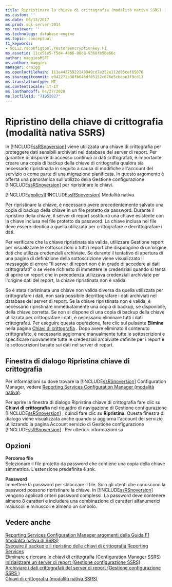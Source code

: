 ```yaml
---
title: Ripristinare la chiave di crittografia (modalità nativa SSRS) | Microsoft Docs
ms.custom: ''
ms.date: 06/13/2017
ms.prod: sql-server-2014
ms.reviewer: ''
ms.technology: database-engine
ms.topic: conceptual
f1_keywords:
- SQL12.rsconfigtool.restoreencryptionkey.F1
ms.assetid: 11ce51e5-f5d4-40b6-88d8-9360fb50e66c
author: maggiesMSFT
ms.author: maggies
manager: craigg
ms.openlocfilehash: 111e44275922149949cd7e252e112d95cef65076
ms.sourcegitcommit: e042272a38fb646df05152c676e5cbeae3f9cd13
ms.translationtype: MT
ms.contentlocale: it-IT
ms.lasthandoff: 04/27/2020
ms.locfileid: "71952027"
---
```

# <a name="restore-encryption-key-ssrs-native-mode"></a>Ripristino della chiave di crittografia (modalità nativa SSRS)
  In [!INCLUDE[ssRSnoversion](../../includes/ssrsnoversion-md.md)] viene utilizzata una chiave di crittografia per proteggere dati sensibili archiviati nel database del server di report. Per garantire di disporre di accesso continuo ai dati crittografati, è importante creare una copia di backup della chiave di crittografia qualora sia necessario ripristinarla in seguito a causa di modifiche all'account del servizio o come parte di una migrazione pianificata. In questo argomento è offerta una panoramica sull'utilizzo della Gestione configurazione [!INCLUDE[ssRSnoversion](../../includes/ssrsnoversion-md.md)] per ripristinare le chiavi.  
  
 [!INCLUDE[applies](../../includes/applies-md.md)][!INCLUDE[ssRSnoversion](../../includes/ssrsnoversion-md.md)] Modalità nativa.  
  
 Per ripristinare la chiave, è necessario avere precedentemente salvato una copia di backup della chiave in un file protetto da password. Durante il ripristino della chiave, il server di report sostituirà una chiave esistente con la chiave inclusa nel file protetto da password. La chiave inclusa nel file deve essere identica a quella utilizzata per crittografare e decrittografare i dati.  
  
 Per verificare che la chiave ripristinata sia valida, utilizzare Gestione report per visualizzare le sottoscrizioni o tutti i report che dispongono di un'origine dati che utilizza credenziali archiviate. Se durante il tentativo di apertura di una pagina di definizione della sottoscrizione viene visualizzato il messaggio di errore "Il server di report non è in grado di accedere ai dati crittografati" o se viene richiesto di immettere le credenziali quando si tenta di aprire un report che in precedenza utilizzava credenziali archiviate per l'origine dati del report, la chiave ripristinata non è valida.  
  
 Se è stata ripristinata una chiave non valida diversa da quella utilizzata per crittografare i dati, non sarà possibile decrittografare i dati archiviati nel database del server di report. Se la chiave ripristinata non è valida, è necessario ripristinare immediatamente una copia di backup, se disponibile, della chiave corretta. Se non si dispone di una copia di backup della chiave utilizzata per crittografare i dati, è necessario eliminare tutti i dati crittografati. Per eseguire questa operazione, fare clic sul pulsante **Elimina** nella pagina [Chiavi di crittografia](../../../2014/sql-server/install/encryption-keys-ssrs-native-mode.md) . Dopo avere eliminato il contenuto crittografato, è necessario aggiornare manualmente tutte le sottoscrizioni e specificare nuovamente tutte le credenziali archiviate definite per i report e le sottoscrizioni basate sui dati nel server di report.  
  
## <a name="restore-encryption-key-dialog"></a>Finestra di dialogo Ripristina chiave di crittografia  
 Per informazioni su dove trovare la [!INCLUDE[ssRSnoversion](../../includes/ssrsnoversion-md.md)] Configuration Manager, vedere [Reporting Services Configuration Manager &#40;modalità nativa&#41;](../../../2014/sql-server/install/reporting-services-configuration-manager-native-mode.md).  
  
 Per aprire la finestra di dialogo Ripristina chiave di crittografia fare clic su **Chiavi di crittografia** nel riquadro di navigazione di Gestione configurazione [!INCLUDE[ssRSnoversion](../../includes/ssrsnoversion-md.md)] , quindi fare clic su **Ripristina**. Questa finestra di dialogo viene visualizzata anche quando si aggiorna l'account del servizio utilizzando la pagina Account servizio di Gestione configurazione [!INCLUDE[ssRSnoversion](../../includes/ssrsnoversion-md.md)] . Per ulteriori informazioni su  
  
## <a name="options"></a>Opzioni  
 **Percorso file**  
 Selezionare il file protetto da password che contiene una copia della chiave simmetrica. L'estensione predefinita è snk.  
  
 **Password**  
 Immettere la password per sbloccare il file. Solo gli utenti che conoscono la password possono ripristinare la chiave. In [!INCLUDE[ssRSnoversion](../../includes/ssrsnoversion-md.md)] vengono applicati criteri password complessi. La password deve contenere almeno 8 caratteri e includere una combinazione di caratteri alfanumerici maiuscoli e minuscoli e almeno un simbolo.  
  
## <a name="see-also"></a>Vedere anche  
 [Reporting Services Configuration Manager argomenti della Guida F1 &#40;modalità nativa di SSRS&#41;](../../../2014/sql-server/install/reporting-services-configuration-manager-f1-help-topics-ssrs-native-mode.md)   
 [Eseguire il backup e il ripristino delle chiavi di crittografia Reporting Services](../../reporting-services/install-windows/ssrs-encryption-keys-back-up-and-restore-encryption-keys.md)   
 [Eliminare e ricreare le chiavi di crittografia &#40;Configuration Manager SSRS&#41;](../../reporting-services/install-windows/ssrs-encryption-keys-delete-and-re-create-encryption-keys.md)   
 [Inizializzare un server di report &#40;Gestione configurazione SSRS&#41;](../../reporting-services/install-windows/ssrs-encryption-keys-initialize-a-report-server.md)   
 [Archiviare i dati crittografati del server di report &#40;Gestione configurazione SSRS &#41;](../../reporting-services/install-windows/ssrs-encryption-keys-store-encrypted-report-server-data.md)   
 [Chiavi di crittografia &#40;modalità nativa SSRS&#41;](../../../2014/sql-server/install/encryption-keys-ssrs-native-mode.md)  
  
  
